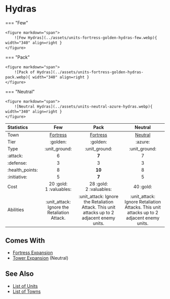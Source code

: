 # Hydras

=== "Few"

    <figure markdown="span">
        ![Few Hydras](../assets/units-fortress-golden-hydras-few.webp){ width="340" align=right }
    </figure>

=== "Pack"

    <figure markdown="span">
        ![Pack of Hydras](../assets/units-fortress-golden-hydras-pack.webp){ width="340" align=right }
    </figure>

=== "Neutral"

    <figure markdown="span">
        ![Neutral Hydras](../assets/units-neutral-azure-hydras.webp){ width="340" align=right }
    </figure>


| Statistics | Few | Pack | Neutral |
| :--- | :---: | :---: | :---: |
| Town | [Fortress](../towns/fortress.md) | [Fortress](../towns/fortress.md) | [Neutral](../towns/neutral.md) |
| Tier | :golden: | :golden: | :azure: |
| Type | :unit_ground: | :unit_ground: | :unit_ground: |
| :attack: | 6 | **7** | 7 |
| :defense: | 3 | 3 | 3 |
| :health_points: | 8 | **10** | 8 |
| :initiative: | 5 | **7** | 5 |
| Cost | 20 :gold:<br>1 :valuables: | 28 :gold:<br>2 :valuables: | 40 :gold: |
| Abilities | :unit_attack: Ignore the Retaliation Attack. | :unit_attack: Ignore the Retaliation Attack. This unit attacks up to 2 adjacent enemy units. | :unit_attack: Ignore Retaliation Attacks. This unit attacks up to 2 adjacent enemy units. |


## Comes With

- [Fortress Expansion](../content/fortress_expansion.md)
- [Tower Expansion](../content/tower_expansion.md) (Neutral)


## See Also

- [List of Units](index.md)
- [List of Towns](../towns/index.md)